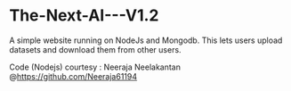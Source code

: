 # The-Next-AI---V1.2

A simple website running on NodeJs and Mongodb. This lets users upload datasets and download them from other users.

Code (Nodejs) courtesy : Neeraja Neelakantan @https://github.com/Neeraja61194

